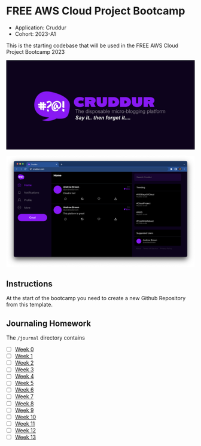 # FREE AWS Cloud Project Bootcamp

[](https://codebuild.us-east-1.amazonaws.com/badges?uuid=eyJlbmNyeXB0ZWREYXRhIjoia21RMHYyTXVBakJFQ1ZUSWtqZERaOFVrRk9ZdFpieGdncUFpWGk4cU5lLzVlQ1ZUM243eEplTEF2bDR6eWVFYldmU1ZGK0ZRM0h1UmN5Wm5ONjRCczZBPSIsIml2UGFyYW1ldGVyU3BlYyI6ImhSWXJXV3Uxa2hyeVJuMWIiLCJtYXRlcmlhbFNldFNlcmlhbCI6MX0%3D&branch=main)

- Application: Cruddur
- Cohort: 2023-A1

This is the starting codebase that will be used in the FREE AWS Cloud Project Bootcamp 2023

![Cruddur Graphic](_docs/assets/cruddur-banner.jpg)

![Cruddur Screenshot](_docs/assets/cruddur-screenshot.png)

## Instructions

At the start of the bootcamp you need to create a new Github Repository from this template.

## Journaling Homework

The `/journal` directory contains

- [ ] [Week 0](journal/week0.md)
- [ ] [Week 1](journal/week1.md)
- [ ] [Week 2](journal/week2.md)
- [ ] [Week 3](journal/week3.md)
- [ ] [Week 4](journal/week4.md)
- [ ] [Week 5](journal/week5.md)
- [ ] [Week 6](journal/week6.md)
- [ ] [Week 7](journal/week7.md)
- [ ] [Week 8](journal/week8.md)
- [ ] [Week 9](journal/week9.md)
- [ ] [Week 10](journal/week10.md)
- [ ] [Week 11](journal/week11.md)
- [ ] [Week 12](journal/week12.md)
- [ ] [Week 13](journal/week13.md)
